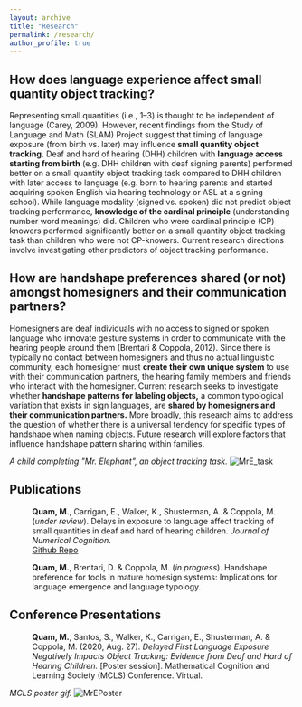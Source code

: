 ```yaml
---
layout: archive
title: "Research"
permalink: /research/
author_profile: true
---
```


## How does language experience affect small quantity object tracking?
Representing small quantities (i.e., 1–3) is thought to be independent of language (Carey, 2009). However, recent findings from  the Study of Language and Math (SLAM) Project suggest that timing of language exposure (from birth vs. later) may influence <b>small quantity object tracking.</b> Deaf and hard of hearing (DHH) children with <b>language access starting from birth</b> (e.g. DHH children with deaf signing parents) performed better on a small quantity object tracking task compared to DHH children with later access to language (e.g. born to hearing parents and started acquiring spoken English via hearing technology or ASL at a signing school). While language modality (signed vs. spoken) did not predict object tracking performance, <b>knowledge of the cardinal principle</b> (understanding number word meanings) did. Children who were cardinal principle (CP) knowers performed significantly better on a small quantity object tracking task than children who were not CP-knowers. Current research directions involve investigating other predictors of object tracking performance.

## How are handshape preferences shared (or not) amongst homesigners and their communication partners?
Homesigners are deaf individuals with no access to signed or spoken language who innovate gesture systems in order to communicate with the hearing people around them (Brentari & Coppola, 2012). Since there is typically no contact between homesigners and thus no actual linguistic community, each homesigner must <b>create their own unique system</b> to use with their communication partners, the hearing family members and friends who interact with the homesigner.  Current research seeks to investigate whether <b>handshape patterns for labeling objects,</b> a common typological variation that exists in sign languages, are <b>shared by homesigners and their communication partners.</b> More broadly, this research aims to address the question of whether there is a universal tendency for specific types of handshape when naming objects. Future research will explore factors that influence handshape pattern sharing within families.

<i>A child completing "Mr. Elephant", an object tracking task.</i>
![MrE_task](https://user-images.githubusercontent.com/56047880/110212937-b9e00980-7e6b-11eb-8d7e-e83705b97364.png)


## Publications

<p style="margin-left: 40px"><b>Quam, M.</b>, Carrigan, E., Walker, K., Shusterman, A. & Coppola, M. (<i>under review</i>). Delays in exposure to language affect tracking of small quantities in deaf and hard of hearing children. <i>Journal of Numerical Cognition</i>.
<br><a href="https://github.com/madquam/Mr-Elephant/" target="_blank">Github Repo</a></p>

<p style="margin-left: 40px"><b>Quam, M.</b>, Brentari, D. & Coppola, M. (<i>in progress</i>). Handshape preference for tools in mature homesign systems: Implications for language emergence and language typology.</p>

## Conference Presentations

<p style="margin-left: 40px"><b>Quam, M.</b>, Santos, S., Walker, K., Carrigan, E., Shusterman, A. & Coppola, M. (2020, Aug. 27). <i>Delayed First Language Exposure Negatively Impacts Object Tracking: Evidence from Deaf and Hard of Hearing Children.</i> [Poster session]. Mathematical Cognition and Learning Society (MCLS) Conference. Virtual.</p>


<i>MCLS poster gif.</i>
![MrEPoster](https://user-images.githubusercontent.com/56047880/110192759-215f7000-7dfe-11eb-9379-2260b9d9a27f.gif)
